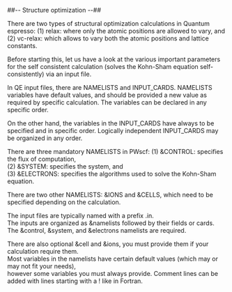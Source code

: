 ##-- Structure optimization --##

There are two types of structural optimization calculations in Quantum espresso: 
(1) relax: where only the atomic positions are allowed to vary, and 
(2) vc-relax: which allows to vary both the atomic positions and lattice constants.

Before starting this, let us have a look at the various important parameters for the 
self consistent calculation (solves the Kohn-Sham equation self-consistently) via an input file.

In QE input files, there are NAMELISTS and INPUT_CARDS. 
NAMELISTS variables have default values, and should be provided a new value as required by specific calculation.
The variables can be declared in any specific order.

On the other hand, the variables in the INPUT_CARDS have always to be specified and in specific order. 
Logically independent INPUT_CARDS may be organized in any order.

There are three mandatory NAMELISTS in PWscf: 
(1) &CONTROL: specifies the flux of computation, \
(2) &SYSTEM: specifies the system, and \
(3) &ELECTRONS: specifies the algorithms used to solve the Kohn-Sham equation. 

There are two other NAMELISTS: &IONS and &CELLS, which need to be specified depending on the calculation.

The input files are typically named with a prefix .in. \
The inputs are organized as &namelists followed by their fields or cards. \
The &control, &system, and &electrons namelists are required. 

There are also optional &cell and &ions, you must provide them if your calculation require them. \
Most variables in the namelists have certain default values (which may or may not fit your needs), \
however some variables you must always provide. Comment lines can be added with lines starting with a ! like in Fortran.
